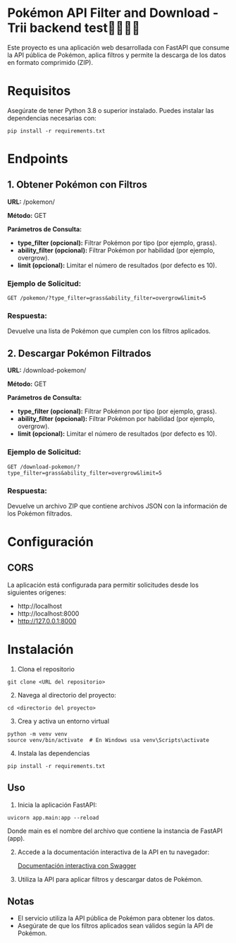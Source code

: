 # Pokémon API Filter and Download - Trii backend test👩🏼‍💻💚
Este proyecto es una aplicación web desarrollada con FastAPI que consume la API pública de Pokémon, aplica filtros y permite la descarga de los datos en formato comprimido (ZIP).
# Requisitos
Asegúrate de tener Python 3.8 o superior instalado. Puedes instalar las dependencias necesarias con:
```
pip install -r requirements.txt
```
# Endpoints
## 1. Obtener Pokémon con Filtros
**URL:** /pokemon/

**Método:** GET

**Parámetros de Consulta:**

- **type_filter (opcional):** Filtrar Pokémon por tipo (por ejemplo, grass).
- **ability_filter (opcional):** Filtrar Pokémon por habilidad (por ejemplo, overgrow).
- **limit (opcional):** Limitar el número de resultados (por defecto es 10).
  
### **Ejemplo de Solicitud:**
```
GET /pokemon/?type_filter=grass&ability_filter=overgrow&limit=5
```
### **Respuesta:**
Devuelve una lista de Pokémon que cumplen con los filtros aplicados.

## 2. Descargar Pokémon Filtrados
**URL:** /download-pokemon/

**Método:** GET

**Parámetros de Consulta:**

- **type_filter (opcional):** Filtrar Pokémon por tipo (por ejemplo, grass).
- **ability_filter (opcional):** Filtrar Pokémon por habilidad (por ejemplo, overgrow).
- **limit (opcional):** Limitar el número de resultados (por defecto es 10).
  
### **Ejemplo de Solicitud:**

```
GET /download-pokemon/?type_filter=grass&ability_filter=overgrow&limit=5

```
### **Respuesta:**
Devuelve un archivo ZIP que contiene archivos JSON con la información de los Pokémon filtrados.


# **Configuración**
## **CORS**
La aplicación está configurada para permitir solicitudes desde los siguientes orígenes:

- http://localhost
- http://localhost:8000
- http://127.0.0.1:8000

# Instalación
1. Clona el repositorio

```
git clone <URL del repositorio>
```
2. Navega al directorio del proyecto:
   
```
cd <directorio del proyecto>
```

3. Crea y activa un entorno virtual

```
python -m venv venv
source venv/bin/activate  # En Windows usa venv\Scripts\activate
```
4. Instala las dependencias

```
pip install -r requirements.txt
```

## Uso

1. Inicia la aplicación FastAPI:

```
uvicorn app.main:app --reload
```
Donde main es el nombre del archivo que contiene la instancia de FastAPI (app).

2. Accede a la documentación interactiva de la API en tu navegador:

    [Documentación interactiva con Swagger](http://127.0.0.1:8000/docs#/)

3. Utiliza la API para aplicar filtros y descargar datos de Pokémon.

## Notas

- El servicio utiliza la API pública de Pokémon para obtener los datos.
- Asegúrate de que los filtros aplicados sean válidos según la API de Pokémon.


